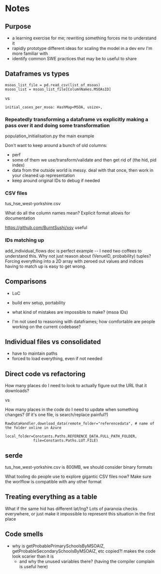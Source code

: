 # Notes

## Purpose

- a learning exercise for me; rewriting something forces me to understand it
- rapidly prototype different ideas for scaling the model in a dev env I'm more familiar with
- identify common SWE practices that may be to useful to share

## Dataframes vs types

```
msoas_list_file = pd.read_csv(list_of_msoas)
msoas_list = msoas_list_file[ColumnNames.MSOAsID]
```

vs

```
initial_cases_per_msoa: HashMap<MSOA, usize>,
```

### Repeatedly transforming a dataframe vs explicitly making a pass over it and doing some transformation

population_initialisation.py the main example

Don't want to keep around a bunch of old columns:
- perf
- some of them we use/transform/validate and then get rid of (the hid, pid index)
- data from the outside world is messy. deal with that once, then work in your cleaned up representation
- keep around original IDs to debug if needed

### CSV files

tus_hse_west-yorkshire.csv

What do all the column names mean? Explicit format allows for documentation

https://github.com/BurntSushi/xsv useful

### IDs matching up

add_individual_flows doc is perfect example -- I need two coffees to understand this. Why not just reason about (VenueID, probability) tuples? Forcing everything into a 2D array with zeroed out values and indices having to match up is easy to get wrong.

## Comparisons

- LoC
- build env setup, portability
- what kind of mistakes are impossible to make? (msoa IDs)

- I'm not used to reasoning with dataframes; how comfortable are people working on the current codebase?

## Individual files vs consolidated

- have to maintain paths
- forced to load everything, even if not needed

## Direct code vs refactoring

How many places do I need to look to actually figure out the URL that it downloads?

vs

How many places in the code do I need to update when something changes? (If it's one file, is search/replace painful?)

```
RawDataHandler.download_data(remote_folder="referencedata", # name of the folder online in Azure
			 local_folder=Constants.Paths.REFERENCE_DATA.FULL_PATH_FOLDER,
			 file=Constants.Paths.LUT.FILE)
```

## serde

tus_hse_west-yorkshire.csv is 800MB, we should consider binary formats

What tooling do people use to explore gigantic CSV files now? Make sure the worlflow is compatible with any other format

## Treating everything as a table

What if the same hid has different lat/lng? Lots of paranoia checks everywhere, or just make it impossible to represent this situation in the first place

## Code smells

- why is getProbablePrimarySchoolsByMSOAIZ, getProbableSecondarySchoolsByMSOAIZ, etc copied?! makes the code look scarier than it is
	- and why the unused variables there? (having the compiler complain is useful here)
